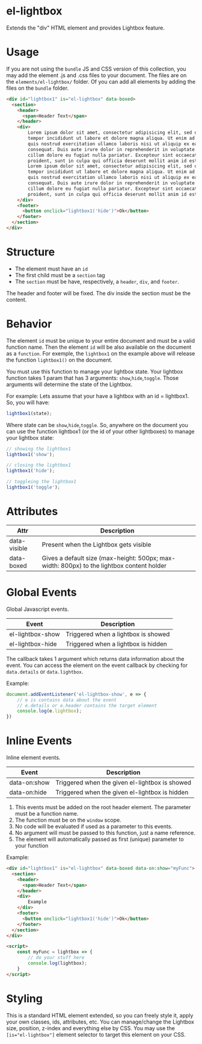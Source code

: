 # el-lightbox

Extends the "div" HTML element and provides Lightbox feature.

# Usage

If you are not using the `bundle` JS and CSS version of this collection, you may add the element .js and .css files to your document.
The files are on the `elements/el-lightbox/` folder. Of you can add all elements by adding the files on the `bundle` folder.

```html
<div id="lightbox1" is="el-lightbox" data-boxed>
  <section>
    <header>
      <span>Header Text</span>
    </header>
    <div>
        Lorem ipsum dolor sit amet, consectetur adipisicing elit, sed do eiusmod
        tempor incididunt ut labore et dolore magna aliqua. Ut enim ad minim veniam,
        quis nostrud exercitation ullamco laboris nisi ut aliquip ex ea commodo
        consequat. Duis aute irure dolor in reprehenderit in voluptate velit esse
        cillum dolore eu fugiat nulla pariatur. Excepteur sint occaecat cupidatat non
        proident, sunt in culpa qui officia deserunt mollit anim id est laborum.
        Lorem ipsum dolor sit amet, consectetur adipisicing elit, sed do eiusmod
        tempor incididunt ut labore et dolore magna aliqua. Ut enim ad minim veniam,
        quis nostrud exercitation ullamco laboris nisi ut aliquip ex ea commodo
        consequat. Duis aute irure dolor in reprehenderit in voluptate velit esse
        cillum dolore eu fugiat nulla pariatur. Excepteur sint occaecat cupidatat non
        proident, sunt in culpa qui officia deserunt mollit anim id est laborum.
    </div>
    <footer>
      <button onclick="lightbox1('hide')">Ok</button>
    </footer>
  </section>
</div>
```

# Structure

* The element must have an `id`
* The first child must be a `section` tag
* The `section` must be have, respectively, a `header`, `div`, and `footer`.

The header and footer will be fixed. The div inside the section must be the content.

# Behavior

The element `id` must be unique to your entire document and must be a valid function name. Then the element `id` will be also available on the document as a `function`. For exemple, the `lightbox1` on the example above will release the function `lightbox1()` on the document.

You must use this function to manage your lightbox state. Your lightbox function takes 1 param that has 3 arguments: `show`,`hide`,`toggle`. Those arguments will determine the state of the Lightbox.

For example: Lets assume that your have a lightbox with an id = lightbox1. So, you will have:

```javascript
lightbox1(state);
````

Where state can be `show`,`hide`,`toggle`. So, anywhere on the document you can use the function lightbox1 (or the id of your other lightboxes) to manage your lightbox state:

```javascript
// showing the lightbox1
lightbox1('show');

// closing the lightbox1
lightbox1('hide');

// toggleing the lightbox1
lightbox1('toggle');
```

# Attributes

| Attr | Description |
| --- | --- |
| data-visible | Present when the Lightbox gets visible |
| data-boxed | Gives a default size (max-height: 500px; max-width: 800px) to the lightbox content holder |

# Global Events

Global Javascript events.

| Event | Description |
| --- | --- |
| el-lightbox-show | Triggered when a lightbox is showed |
| el-lightbox-hide | Triggered when a lightbox is hidden |

The callback takes 1 argument which returns data information about the event.
You can access the element on the event callback by checking for `data.details` or `data.lightbox`.

Example:

```javascript
document.addEventListener('el-lightbox-show', e => {
	// e is contains data about the event
	// e.details or e.header contains the target element
	console.log(e.lightbox);
})
```

# Inline Events

Inline element events.

| Event | Description |
| --- | --- |
| data-on:show | Triggered when the given el-lightbox is showed |
| data-on:hide | Triggered when the given el-lightbox is hidden |

1. This events must be added on the root header element. The parameter must be a function name.
2. The function must be on the `window` scope. 
3. No code will be evaluated if used as a parameter to this events.
4. No argument will must be passed to this function, just a name reference.
5. The element will automatically passed as first (unique) parameter to your function

Example:

```html
<div id="lightbox1" is="el-lightbox" data-boxed data-on:show="myFunc">
  <section>
    <header>
      <span>Header Text</span>
    </header>
    <div>
        Example
    </div>
    <footer>
      <button onclick="lightbox1('hide')">Ok</button>
    </footer>
  </section>
</div>

<script>
	const myFunc = lightbox => {
		// do your stuff here
		console.log(lightbox);
	}
</script>
```

# Styling

This is a standard HTML element extended, so you can freely style it, apply your own classes, ids, attributes, etc. You can manage/change the Lightbox size, position, z-index and everything else by CSS. You may use the `[is="el-lightbox"]` element selector to target this element on your CSS. 